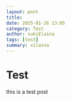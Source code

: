 ```yaml
---
layout: post
title: 
date: 2025-01-26 13:05
category: Test
author: sukiElaina
tags: [test]
summary: xilaina
---
```


# Test
this is a test post

